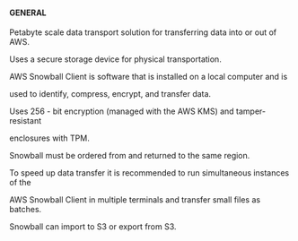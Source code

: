 #### GENERAL


Petabyte scale data transport solution for transferring data into or out of AWS.


Uses a secure storage device for physical transportation.


AWS Snowball Client is software that is installed on a local computer and is

used to identify, compress, encrypt, and transfer data.


Uses 256 - bit encryption (managed with the AWS KMS) and tamper-resistant

enclosures with TPM.


Snowball must be ordered from and returned to the same region.


To speed up data transfer it is recommended to run simultaneous instances of the

AWS Snowball Client in multiple terminals and transfer small files as batches.


Snowball can import to S3 or export from S3.

